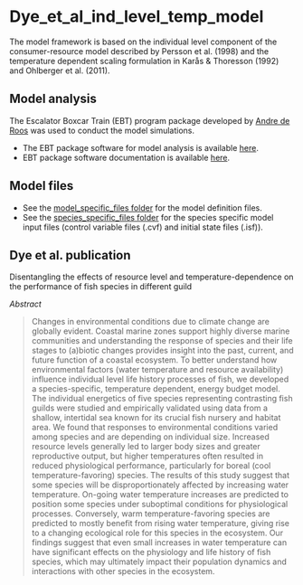# Dye_et_al_ind_level_temp_model
The model framework is based on the individual level component of the consumer-resource model described by Persson et al. (1998) and the temperature dependent scaling formulation in Karås &amp; Thoresson (1992) and Ohlberger et al. (2011). 

## Model analysis
The Escalator Boxcar Train (EBT) program package developed by [Andre de Roos](https://staff.fnwi.uva.nl/a.m.deroos/index.html) was used to conduct the model simulations.
- The EBT package software for model analysis is available [here](https://staff.fnwi.uva.nl/a.m.deroos/EBT/Software/index.html). 
- EBT package software documentation is available [here](https://staff.fnwi.uva.nl/a.m.deroos/EBT/Documentation/index.html).

## Model files
- See the [model_specific_files folder](https://github.com/bassdye/Dye_et_al_ind_level_temp_model/tree/main/model_specific_files) for the model definition files.
- See the [species_specific_files folder](https://github.com/bassdye/Dye_et_al_ind_level_temp_model/tree/main/species_specific_files) for the species specific model input files (control variable files (.cvf) and initial state files (.isf)). 

## Dye et al. publication 
Disentangling the effects of resource level and temperature-dependence on the performance of fish species in different guild

_Abstract_
>Changes in environmental conditions due to climate change are globally evident. Coastal marine zones support highly diverse marine communities and understanding the response of species and their life stages to (a)biotic changes provides insight into the past, current, and future function of a coastal ecosystem. To better understand how environmental factors (water temperature and resource availability) influence individual level life history processes of fish, we developed a species-specific, temperature dependent, energy budget model. The individual energetics of five species representing contrasting fish guilds were studied and empirically validated using data from a shallow, intertidal sea known for its crucial fish nursery and habitat area. We found that responses to environmental conditions varied among species and are depending on individual size. Increased resource levels generally led to larger body sizes and greater reproductive output, but higher temperatures often resulted in reduced physiological performance, particularly for boreal (cool temperature-favoring) species. The results of this study suggest that some species will be disproportionately affected by increasing water temperature. On-going water temperature increases are predicted to position some species under suboptimal conditions for physiological processes. Conversely, warm temperature-favoring species are predicted to mostly benefit from rising water temperature, giving rise to a changing ecological role for this species in the ecosystem. Our findings suggest that even small increases in water temperature can have significant effects on the physiology and life history of fish species, which may ultimately impact their population dynamics and interactions with other species in the ecosystem.





